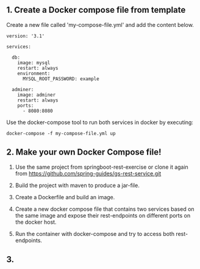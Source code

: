 ## 1. Create a Docker compose file from template

Create a new file called 'my-compose-file.yml' and add the content below.
```
version: '3.1'

services:

  db:
    image: mysql
    restart: always
    environment:
      MYSQL_ROOT_PASSWORD: example

  adminer:
    image: adminer
    restart: always
    ports:
      - 8080:8080
```

Use the docker-compose tool to run both services in docker by executing:
```
docker-compose -f my-compose-file.yml up
```

## 2. Make your own Docker Compose file!
1. Use the same project from springboot-rest-exercise or clone it again from https://github.com/spring-guides/gs-rest-service.git

2. Build the project with maven to produce a jar-file.

3. Create a Dockerfile and build an image.

4. Create a new docker compose file that contains two services based on the same image and expose their rest-endpoints on different ports on the docker host.

5. Run the container with docker-compose and try to access both rest-endpoints.

## 3. 

